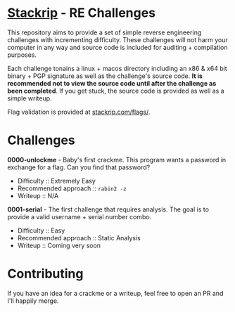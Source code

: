 [Stackrip](https://stackrip.com) - RE Challenges
=====================

This repository aims to provide a set of simple reverse engineering challenges
with incrementing difficulty. These challenges will not harm your computer in
any way and source code is included for auditing + compilation purposes.

Each challenge tonains a linux + macos directory including an x86 & x64 bit
binary + PGP signature as well as the challenge's source code. **It is
recommended not to view the source code until after the challenge as been
completed**. If you get stuck, the source code is provided as well as a simple
writeup.

Flag validation is provided at [stackrip.com/flags/](https://stackrip.com/flags/).


Challenges
==========

**0000-unlockme** - Baby's first crackme. This program wants a password in exchange for a flag. Can you find that password?
 - Difficulty :: Extremely Easy
 - Recommended approach :: `rabin2 -z`
 - Writeup :: N/A

**0001-serial** - The first challenge that requires analysis. The goal is to provide a valid username + serial number combo.
 - Difficulty :: Easy
 - Recommended approach :: Static Analysis
 - Writeup :: Coming very soon


Contributing
============

If you have an idea for a crackme or a writeup, feel free to open an PR and I'll happily merge.
